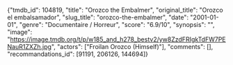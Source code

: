 {"tmdb_id": 104819, "title": "Orozco the Embalmer", "original_title": "Orozco el embalsamador", "slug_title": "orozco-the-embalmer", "date": "2001-01-01", "genre": "Documentaire / Horreur", "score": "6.9/10", "synopsis": "", "image": "https://image.tmdb.org/t/p/w185_and_h278_bestv2/yw8ZzdFRIgkTdFW7PENauR1ZXZh.jpg", "actors": ["Froilan Orozco (Himself)"], "comments": [], "recommandations_id": [91191, 206126, 144694]}